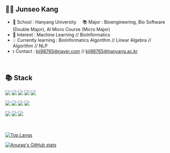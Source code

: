 ## 🧑🏻 Junseo Kang
- 🏫 School : Hanyang University &nbsp;  &nbsp; 📚 Major : Bioengineering, Bio Software (Double Major), AI Micro Course (Micro Major) 
- 👀 Interest : Machine Learning // BioInformatics
- 💡 Currently learning : BioInformatics Algorithm // Linear Algebra // Algorithm // NLP
- 📞 Contact : kji98765@naver.com // kji98765@hanyang.ac.kr 

<br/>

## 📚 **Stack**
<!--
Langs
-->
<a href=# ><img src="https://img.shields.io/badge/Python-3776AB?style=flat-square&logo=Python&logoColor=white"/></a>
<a href=# ><img src="https://img.shields.io/badge/C-A8B9CC?style=flat-square&logo=C&logoColor=white"/></a>
<a href=# ><img src="https://img.shields.io/badge/C++-00599C?style=flat-square&logo=cplusplus&logoColor=white"/></a>
<a href=# ><img src="https://img.shields.io/badge/Java-007396?style=flat-square&logo=Java&logoColor=white"/></a> 
<a href=# ><img src="https://img.shields.io/badge/R-276DC3?style=flat-square&logo=R&logoColor=white"/></a>

<!--
Frameworks
-->
<a href=# ><img src="https://img.shields.io/badge/Sklearn-F7931E?style=flat-square&logo=scikit-learn&logoColor=white"/></a> 
<a href=# ><img src="https://img.shields.io/badge/PyTorch-EE4C2C?style=flat-square&logo=PyTorch&logoColor=white"/></a>
<a href=# ><img src="https://img.shields.io/badge/Flask-000000?style=flat-square&logo=Flask&logoColor=white"/></a>
<a href=# ><img src="https://img.shields.io/badge/GraphQL-E10098?style=flat-square&logo=GraphQL&logoColor=white"/></a>

<!--
DBs
-->
<a href=# ><img src="https://img.shields.io/badge/MySQL-4479A1?style=flat-square&logo=MySQL&logoColor=white"/></a>
<a href=# ><img src="https://img.shields.io/badge/PostgreSQL-4169E1?style=flat-square&logo=PostgreSQL&logoColor=white"/></a>
<a href=# ><img src="https://img.shields.io/badge/MongoDB-47A248?style=flat-square&logo=MongoDB&logoColor=white"/></a>
<br/>
<br/>
<br/>


[![Top Langs](https://github-readme-stats.vercel.app/api/top-langs/?username=kangjunseo&hide=makefile,cmake&layout=compact)](https://github.com/anuraghazra/github-readme-stats) <!--jupyter%20notebook-->

[![Anurag's GitHub stats](https://github-readme-stats.vercel.app/api?username=kangjunseo&show_icons=true&theme=dark&hide=issues,contribs)](https://github.com/anuraghazra/github-readme-stats)
